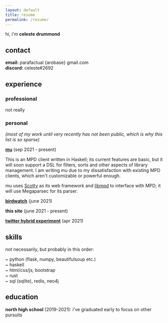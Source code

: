 ```yaml
---
layout: default
title: resume
permalink: /resume/
---
```


hi, i'm **celeste drummond**

## contact

**email:** parafactual {arobase} gmail.com  
**discord:** celeste#2692

## experience

### professional

not really

### personal

_(most of my work until very recently has not been public, which is why this_
_list is so sparse)_

**[mu](https://github.com/cosmicoptima/mu)** (sep 2021 - present)

This is an MPD client written in Haskell; its current features are basic, but it
will soon support a DSL for filters, sorts and other aspects of library
management. I am writing mu due to my dissatisfaction with existing MPD clients,
which aren't customizable or powerful enough.

mu uses [Scotty](https://hackage.haskell.org/package/scotty) as its web
framework and [libmpd](https://hackage.haskell.org/package/libmpd) to interface
with MPD; it will use Megaparsec for its parser.

**[birdwatch](https://github.com/cosmicoptima/birdwatch)** (june 2021)

**this site** (june 2021 - present)

**[twitter hybrid experiment](https://twitter.com/parafactual/status/1381375742978703361)** (apr 2021)

## skills

not necessarily, but probably in this order:

~ python (flask, numpy, beautifulsoup etc.)  
~ haskell  
~ html/css/js, bootstrap  
~ rust  
~ sql (sqlite), redis, neo4j

## education

**north high school** (2019-2021): i've graduated early to focus on other
pursuits
